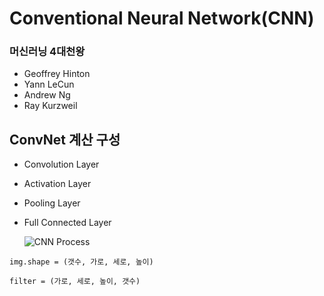 # **Conventional Neural Network(CNN)**

### 머신러닝 4대천왕

- Geoffrey Hinton
- Yann LeCun
- Andrew Ng
- Ray Kurzweil

## ConvNet 계산 구성

- Convolution Layer

- Activation Layer

- Pooling Layer

- Full Connected Layer

  ![CNN Process](https://taewanmerepo.github.io/2018/01/cnn/cnnexam.png)

`img.shape = (갯수, 가로, 세로, 높이)`

`filter = (가로, 세로, 높이, 갯수)`

